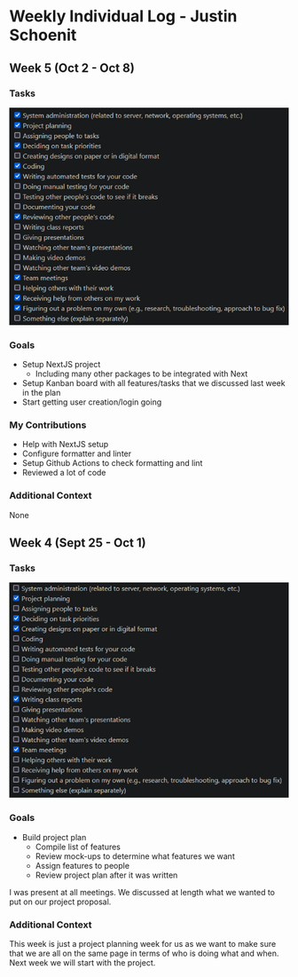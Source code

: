 # Weekly Individual Log - Justin Schoenit

## Week 5 (Oct 2 - Oct 8)

### Tasks

![](imgs/week-5-tasks-justin.png)

### Goals

-   Setup NextJS project
    -   Including many other packages to be integrated with Next
-   Setup Kanban board with all features/tasks that we discussed last week in the plan
-   Start getting user creation/login going

### My Contributions

-   Help with NextJS setup
-   Configure formatter and linter
-   Setup Github Actions to check formatting and lint
-   Reviewed a lot of code

### Additional Context

None

## Week 4 (Sept 25 - Oct 1)

### Tasks

![week-4-tasks-justin.png](imgs/week-4-tasks-justin.png)

### Goals

-   Build project plan
    -   Compile list of features
    -   Review mock-ups to determine what features we want
    -   Assign features to people
    -   Review project plan after it was written

I was present at all meetings. We discussed at length what we wanted to put on our project proposal.

### Additional Context

This week is just a project planning week for us as we want to make sure that we are all on the same page in terms of
who is doing what and when. Next week we will start with the project.
